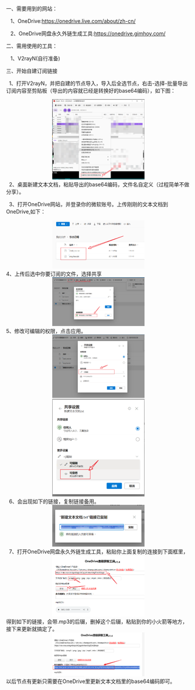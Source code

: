 一、需要用到的网站：

   1、OneDrive:https://onedrive.live.com/about/zh-cn/

   2、OneDrive网盘永久外链生成工具:https://onedrive.gimhoy.com/

二、需用使用的工具：

   1、V2rayN(自行准备)

三、开始自建订阅链接

  1、打开V2rayN，并把自建的节点导入，导入后全选节点，右击-选择-批量导出订阅内容至剪贴板（导出的内容就已经是转换好的base64编码），如下图：
                <div align=center>
                <img src="images/1.png" width="50%" />
                </div>
  2、桌面新建文本文档，粘贴导出的base64编码，文件名自定义（过程简单不做分享）。

  3、打开OneDrive网站，并登录你的微软账号。上传刚刚的文本文档到OneDrive,如下：
                <div align=center>
                <img src="images/2.png" width="50%" />
                </div>
  4、上传后选中你要订阅的文件，选择共享
                <div align=center>
                <img src="images/3.png" width="50%" />
                </div>
  5、修改可编辑的权限，点击应用。
                <div align=center>
                <img src="images/4.png" width="50%" />
                <img src="images/5.png" width="50%" />
                </div>
  6、会出现如下的链接，复制链接备用。
                <div align=center>
                <img src="images/6.png" width="50%" />
                </div>
  7、打开OneDrive网盘永久外链生成工具，粘贴你上面复制的连接到下面框里，
                <div align=center>
                <img src="images/7.png" width="50%" />
                </div>
得到如下的链接，会带.mp3的后辍，删掉这个后辍，粘贴到你的小火箭等地方，接下来更新就搞定了。
                <div align=center>
                <img src="images/8.png" width="50%" />
                </div>
以后节点有更新只需要在OneDrive里更新文本文档里的base64编码即可。
